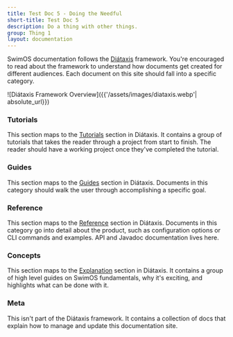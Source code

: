 ```yaml
---
title: Test Doc 5 - Doing the Needful
short-title: Test Doc 5
description: Do a thing with other things.
group: Thing 1
layout: documentation
---
```


SwimOS documentation follows the [Diátaxis](https://diataxis.fr/) framework. You're encouraged to read about the framework to understand how documents get created for different audiences. Each document on this site should fall into a specific category.

![Diátaxis Framework Overview]({{'/assets/images/diataxis.webp'| absolute_url}})

### Tutorials

This section maps to the [Tutorials](https://diataxis.fr/tutorials/) section in Diátaxis. It contains a group of tutorials that takes the reader through a project from start to finish. The reader should have a working project once they've completed the tutorial.

### Guides

This section maps to the [Guides](https://diataxis.fr/how-to-guides/) section in Diátaxis. Documents in this category should walk the user through accomplishing a specific goal.

### Reference

This section maps to the [Reference](https://diataxis.fr/reference/) section in Diátaxis. Documents in this category go into detail about the product, such as configuration options or CLI commands and examples. API and Javadoc documentation lives here.

### Concepts

This section maps to the [Explanation](https://diataxis.fr/explanation/) section in Diátaxis. It contains a group of high level guides on SwimOS fundamentals, why it's exciting, and highlights what can be done with it.

### Meta 

This isn't part of the Diátaxis framework. It contains a collection of docs that explain how to manage and update this documentation site.